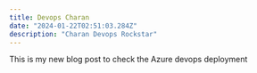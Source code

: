 ```yaml
---
title: Devops Charan
date: "2024-01-22T02:51:03.284Z"
description: "Charan Devops Rockstar"
---
```


This is my new blog post to check the Azure devops deployment